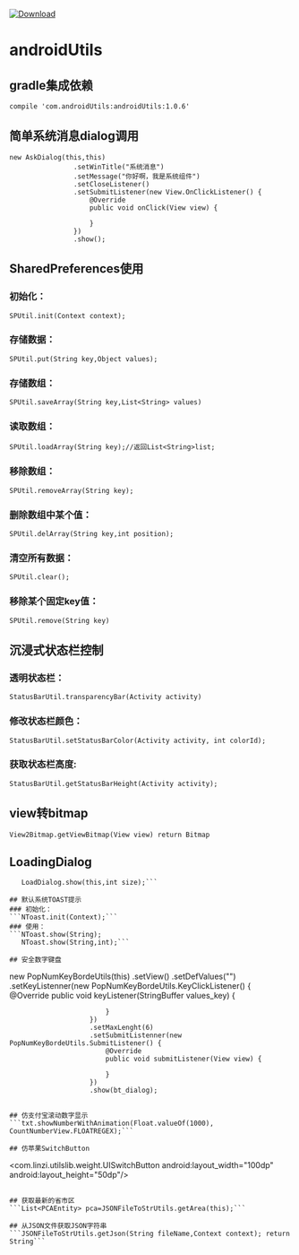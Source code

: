 [ ![Download](https://api.bintray.com/packages/jiangzhilin/jiangzhilin/androidUtils/images/download.svg) ](https://bintray.com/jiangzhilin/jiangzhilin/androidUtils/_latestVersion)

# androidUtils

## gradle集成依赖 
```compile 'com.androidUtils:androidUtils:1.0.6'```
## 简单系统消息dialog调用
```
new AskDialog(this,this)
                .setWinTitle("系统消息")
                .setMessage("你好啊，我是系统组件")
                .setCloseListener()
                .setSubmitListener(new View.OnClickListener() {
                    @Override
                    public void onClick(View view) {

                    }
                })
                .show();
```
## SharedPreferences使用
### 初始化：
```SPUtil.init(Context context);```
### 存储数据：
```SPUtil.put(String key,Object values);```
### 存储数组：
```SPUtil.saveArray(String key,List<String> values)```

### 读取数组：
```SPUtil.loadArray(String key);//返回List<String>list;```
### 移除数组：
```SPUtil.removeArray(String key);```
### 删除数组中某个值：
```SPUtil.delArray(String key,int position);```
### 清空所有数据：
```SPUtil.clear();```
### 移除某个固定key值：
```SPUtil.remove(String key)```

## 沉浸式状态栏控制
### 透明状态栏：
```StatusBarUtil.transparencyBar(Activity activity)```
### 修改状态栏颜色：
```StatusBarUtil.setStatusBarColor(Activity activity, int colorId);```
### 获取状态栏高度:
```StatusBarUtil.getStatusBarHeight(Activity activity);```


## view转bitmap
```View2Bitmap.getViewBitmap(View view) return Bitmap```

## LoadingDialog
```LoadDialog.show(this);
   LoadDialog.show(this,int size);```

## 默认系统TOAST提示
### 初始化：
```NToast.init(Context);```
### 使用：
```NToast.show(String);
   NToast.show(String,int);```

## 安全数字键盘
```
new PopNumKeyBordeUtils(this)
                        .setView()
                        .setDefValues("")
                        .setKeyListenner(new PopNumKeyBordeUtils.KeyClickListener() {
                            @Override
                            public void keyListener(StringBuffer values_key) {

                            }
                        })
                        .setMaxLenght(6)
                        .setSubmitListenner(new PopNumKeyBordeUtils.SubmitListener() {
                            @Override
                            public void submitListener(View view) {

                            }
                        })
                        .show(bt_dialog);
```

## 仿支付宝滚动数字显示
```txt.showNumberWithAnimation(Float.valueOf(1000), CountNumberView.FLOATREGEX);```

## 仿苹果SwitchButton
```
<com.linzi.utilslib.weight.UISwitchButton
        android:layout_width="100dp"
        android:layout_height="50dp"/>
```

## 获取最新的省市区
```List<PCAEntity> pca=JSONFileToStrUtils.getArea(this);```

## 从JSON文件获取JSON字符串
```JSONFileToStrUtils.getJson(String fileName,Context context); return String```
